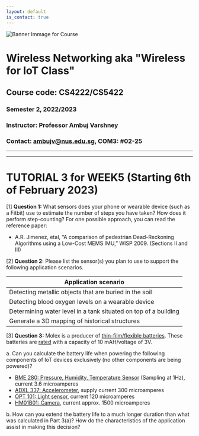 ```yaml
---
layout: default
is_contact: true
---
```


![Banner Immage for Course](cs4222_banner.png)  

# Wireless Networking aka "Wireless for IoT Class"
## Course code: CS4222/CS5422  
### Semester 2, 2022/2023
### Instructor: Professor Ambuj Varshney
### Contact: [ambujv@nus.edu.sg](mailto:ambujv@nus.edu.sg), COM3: #02-25     

----
****

# TUTORIAL 3 for WEEK5 (Starting 6th of February 2023)


[1] **Question 1:** What sensors does your phone or wearable device (such as a Fitbit) use to estimate the number of steps you have taken? How does it perform step-counting? For one possible approach, you can read the reference paper:

* A.R. Jimenez, etal, “A comparison of pedestrian Dead-Reckoning Algorithms using a Low-Cost MEMS IMU,” WISP 2009. (Sections II and III)


[2] **Question 2:** Please list the sensor(s) you plan to use to support the following application scenarios. 

| Application scenario |
|-------|
| Detecting metallic objects that are buried in the soil | 
| Detecting blood oxygen levels on a wearable device| 
| Determining water level in a tank situated on top of a building| 
| Generate a 3D mapping of historical structures | 

[3] **Question 3:** Molex is a producer of [thin-film/flexible batteries](https://www.molex.com/molex/products/family/thinfilm_battery). These batteries are [rated](https://www.molex.com/webdocs/datasheets/pdf/en-us/0132990001_ACCESSORIES.pdf) with a capacity of 10 mAH/voltage of 3V. 

a. Can you calculate the battery life when powering the following components of IoT devices exclusively (no other components are being powered)?

* [BME 280: Pressure, Humidity, Temperature Sensor](https://www.bosch-sensortec.com/products/environmental-sensors/humidity-sensors-bme280/#technical) (Sampling at 1Hz), current 3.6 microamperes
* [ADXL 337: Accelerometer](https://www.analog.com/media/en/technical-documentation/data-sheets/ADXL337.pdf), supply current 300 microamperes
* [OPT 101: Light sensor](https://www.ti.com/lit/ds/symlink/opt101.pdf), current 120 microamperes
* [HM01B01: Camera](https://www.sparkfun.com/products/15570), current approx. 1500 microamperes

b. How can you extend the battery life to a much longer duration than what was calculated in Part 3(a)? How do the characteristics of the application assist in making this decision?





















